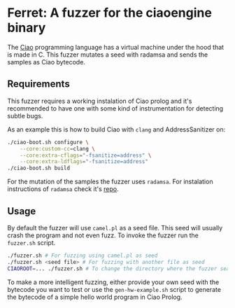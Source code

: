 # Ferret: A fuzzer for the ciaoengine binary

The [Ciao](https://ciao-lang.org) programming language has a virtual machine under the hood that is made in C. This fuzzer mutates a seed with radamsa and sends the samples as Ciao bytecode.

## Requirements

This fuzzer requires a working instalation of Ciao prolog and it's recommended to have one with some kind of instrumentation for detecting subtle bugs.

As an example this is how to build Ciao with `clang` and AddressSanitizer on:

```bash
./ciao-boot.sh configure \
	--core:custom-cc=clang \
	--core:extra-cflags="-fsanitize=address" \
	--core:extra-ldflags="-fsanitize=address"
./ciao-boot.sh build
```

For the mutation of the samples the fuzzer uses `radamsa`. For instalation instructions of `radamsa` check it's [repo](https://gitlab.com/akihe/radamsa).

## Usage

By default the fuzzer will use `camel.pl` as a seed file. This seed will usually crash the program and not even fuzz. To invoke the fuzzer run the `fuzzer.sh` script.

```bash
./fuzzer.sh # For fuzzing using camel.pl as seed
./fuzzer.sh <seed file> # For fuzzing with another file as seed
CIAOROOT=... ./fuzzer.sh # To change the directory where the fuzzer searchs for ciaoc.
```

To make a more intelligent fuzzing, either provide your own seed with the bytecode you want to test or use the `gen-hw-example.sh` script to generate the bytecode of a simple hello world program in Ciao Prolog.
